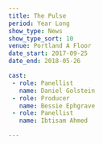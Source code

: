 ```yaml
---
title: The Pulse
period: Year Long
show_type: News
show_type_sort: 10
venue: Portland A Floor
date_start: 2017-09-25
date_end: 2018-05-26

cast:
 - role: Panellist 
   name: Daniel Golstein
 - role: Producer
   name: Bessie Ephgrave
 - role: Panellist
   name: Ibtisam Ahmed

---
```

